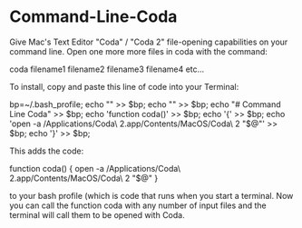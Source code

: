Command-Line-Coda
=================

Give Mac's Text Editor "Coda" / "Coda 2" file-opening capabilities on your command line. Open one more more files in coda with the command:

coda filename1 filename2 filename3 filename4 etc...



To install, copy and paste this line of code into your Terminal:

bp=~/.bash_profile; echo "" >> $bp; echo "" >> $bp; echo "# Command Line Coda" >> $bp; echo 'function coda()' >> $bp; echo '{' >> $bp; echo 'open -a /Applications/Coda\ 2.app/Contents/MacOS/Coda\ 2 "$@"' >> $bp; echo '}' >> $bp;

This adds the code:

function coda()
{
open -a /Applications/Coda\ 2.app/Contents/MacOS/Coda\ 2 "$@"
}

to your bash profile (which is code that runs when you start a terminal. Now you can call the function coda with any number of input files and the terminal will call them to be opened with Coda. 
